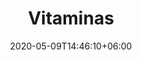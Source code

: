 ---
title: "Vitaminas"
date: 2020-05-09T14:46:10+06:00
description: "Vitaminas"
type: "featured"
image: "images/featured-post/arandanos-vitaminas.jpg"
suitableForDiet: VeganDiet
tags: vitaminas
  
---